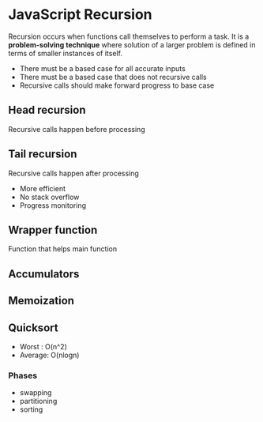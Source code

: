 # JavaScript Recursion

Recursion occurs when functions call themselves to perform a task.
It is a **problem-solving technique** where solution of a larger problem is defined in terms of smaller instances of itself.

- There must be a based case for all accurate inputs
- There must be a based case that does not recursive calls
- Recursive calls should make forward progress to base case

## Head recursion

Recursive calls happen before processing

## Tail recursion

Recursive calls happen after processing

- More efficient
- No stack overflow
- Progress monitoring

## Wrapper function

Function that helps main function

## Accumulators

## Memoization

## Quicksort

- Worst  : O(n^2)
- Average: O(nlogn) 

### Phases

- swapping
- partitioning
- sorting